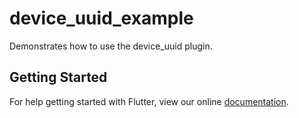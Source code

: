 # device_uuid_example

Demonstrates how to use the device_uuid plugin.

## Getting Started

For help getting started with Flutter, view our online
[documentation](https://flutter.io/).
